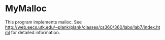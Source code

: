 # MyMalloc
This program implements malloc. See http://web.eecs.utk.edu/~plank/plank/classes/cs360/360/labs/lab7/index.html for detailed information.
